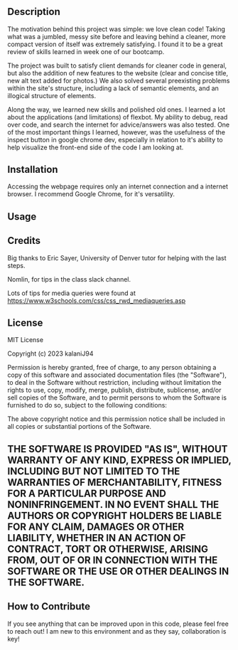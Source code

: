 # <Week One Refractor SEO Challenge>

## Description

The motivation behind this project was simple: we love clean code! Taking what was a jumbled, messy site before and leaving behind a cleaner, more compact version of itself was extremely satisfying. I found it to be a great review of skills learned in week one of our bootcamp. 

The project was built to satisfy client demands for cleaner code in general, but also the addition of new features to the website (clear and concise title, new alt text added for photos.) We also solved several preexisting problems within the site's structure, including a lack of semantic elements, and an illogical structure of elements. 

Along the way, we learned new skills and polished old ones. I learned a lot about the applications (and limitations) of flexbot. My ability to debug, read over code, and search the internet for advice/answers was also tested. One of the most important things I learned, however, was the usefulness of the inspect button in google chrome dev, especially in relation to it's ability to help visualize the front-end side of the code I am looking at. 


## Installation
Accessing the webpage requires only an internet connection and a internet browser. I recommend Google Chrome, for it's versatility. 

## Usage


## Credits

Big thanks to Eric Sayer, University of Denver tutor for helping with the last steps. 

Nomlin, for tips in the class slack channel. 

Lots of tips for media queries were found at https://www.w3schools.com/css/css_rwd_mediaqueries.asp 



## License

MIT License

Copyright (c) 2023 kalaniJ94

Permission is hereby granted, free of charge, to any person obtaining a copy
of this software and associated documentation files (the "Software"), to deal
in the Software without restriction, including without limitation the rights
to use, copy, modify, merge, publish, distribute, sublicense, and/or sell
copies of the Software, and to permit persons to whom the Software is
furnished to do so, subject to the following conditions:

The above copyright notice and this permission notice shall be included in all
copies or substantial portions of the Software.

THE SOFTWARE IS PROVIDED "AS IS", WITHOUT WARRANTY OF ANY KIND, EXPRESS OR
IMPLIED, INCLUDING BUT NOT LIMITED TO THE WARRANTIES OF MERCHANTABILITY,
FITNESS FOR A PARTICULAR PURPOSE AND NONINFRINGEMENT. IN NO EVENT SHALL THE
AUTHORS OR COPYRIGHT HOLDERS BE LIABLE FOR ANY CLAIM, DAMAGES OR OTHER
LIABILITY, WHETHER IN AN ACTION OF CONTRACT, TORT OR OTHERWISE, ARISING FROM,
OUT OF OR IN CONNECTION WITH THE SOFTWARE OR THE USE OR OTHER DEALINGS IN THE
SOFTWARE.
---


## How to Contribute

If you see anything that can be improved upon in this code, please feel free to reach out! I am new to this environment and as they say, collaboration is key!
